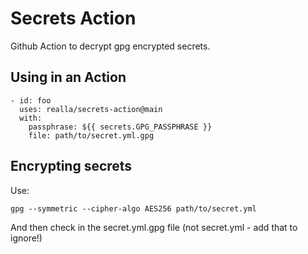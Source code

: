 # Secrets Action

Github Action to decrypt gpg encrypted secrets.

## Using in an Action

```
- id: foo
  uses: realla/secrets-action@main
  with:
    passphrase: ${{ secrets.GPG_PASSPHRASE }}
    file: path/to/secret.yml.gpg
```

## Encrypting secrets

Use:

    gpg --symmetric --cipher-algo AES256 path/to/secret.yml

And then check in the secret.yml.gpg file (not secret.yml - add that to ignore!)

